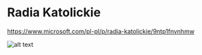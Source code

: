 # Radia Katolickie
https://www.microsoft.com/pl-pl/p/radia-katolickie/9ntp1fnvnhmw


![alt text](https://store-images.s-microsoft.com/image/apps.20200.14414813128225846.ded66b2c-7729-438c-86cf-a98ffc431f9d.b0c05ee3-7f90-481f-96ed-0a569b1e3ce3)
